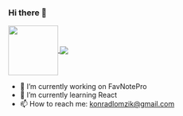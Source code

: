 ### Hi there 👋

<a href="https://github.com/Koxer1">
  <img style="height: 100px;" align="center" src="https://github-readme-stats.vercel.app/api?username=koxer1&show_icons=true&hide=contribs,prs,issues)" />
</a>
<a href="https://github.com/Koxer1">
  <img align="center" src="https://github-readme-stats.vercel.app/api/top-langs/?username=koxer1&hide=Shell&layout=compact" />
</a>


- 🔭 I’m currently working on FavNotePro
- 🌱 I’m currently learning React
- 📫 How to reach me: konradlomzik@gmail.com

<!--
**Koxer1/Koxer1** is a ✨ _special_ ✨ repository because its `README.md` (this file) appears on your GitHub profile.

Here are some ideas to get you started:

- 🔭 I’m currently working on FavNotePro
- 🌱 I’m currently learning React
- 👯 I’m looking to collaborate on ...
- 📫 How to reach me: konradlomzik@gmail.com
-->
